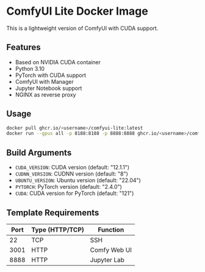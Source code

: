 # ComfyUI Lite Docker Image

This is a lightweight version of ComfyUI with CUDA support.

## Features

- Based on NVIDIA CUDA container
- Python 3.10
- PyTorch with CUDA support
- ComfyUI with Manager
- Jupyter Notebook support
- NGINX as reverse proxy

## Usage

```bash
docker pull ghcr.io/<username>/comfyui-lite:latest
docker run --gpus all -p 8188:8188 -p 8888:8888 ghcr.io/<username>/comfyui-lite:latest
```

## Build Arguments

- `CUDA_VERSION`: CUDA version (default: "12.1.1")
- `CUDNN_VERSION`: CUDNN version (default: "8")
- `UBUNTU_VERSION`: Ubuntu version (default: "22.04")
- `PYTORCH`: PyTorch version (default: "2.4.0")
- `CUDA`: CUDA version for PyTorch (default: "121")

## Template Requirements

| Port | Type (HTTP/TCP) | Function     |
|------|-----------------|--------------|
| 22   | TCP             | SSH          |
| 3001 | HTTP            | Comfy Web UI |
| 8888 | HTTP            | Jupyter Lab  |
